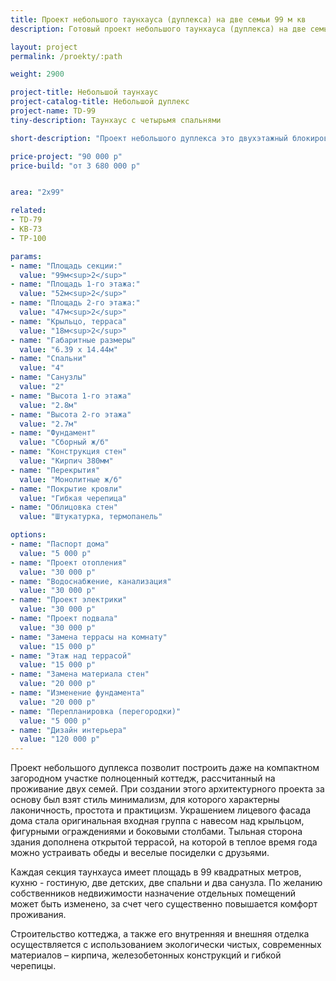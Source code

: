 ```yaml
---
title: Проект небольшого таунхауса (дуплекса) на две семьи 99 м кв
description: Готовый проект небольшого таунхауса (дуплекса) на две семьи, из кирпича, газобетона или пеноблока. Площадь секции&#58; 99 м.кв.

layout: project
permalink: /proekty/:path

weight: 2900

project-title: Небольшой таунхаус
project-catalog-title: Небольшой дуплекс
project-name: TD-99
tiny-description: Таунхаус с четырьмя спальнями

short-description: "Проект небольшого дуплекса это двухэтажный блокированный жилой дом со смежной стеной и отдельными входами в каждой секции. Нижние окна украшены лаконичными кронштейнами, которые скользят по фасадам вверх и образуют красивые резные элементы декора. Каждая секция предназначена для одной семьи. Здесь есть пять жилых комнат, которые могут быть оборудованы в соответствии с вашими желаниями. Терраса дополнит зону отдыха и откроет вид на сад или бассейн."

price-project: "90 000 р"
price-build: "от 3 680 000 р"


area: "2x99"

related:
- TD-79
- KB-73
- TP-100

params:
- name: "Площадь секции:"
  value: "99м<sup>2</sup>"
- name: "Площадь 1-го этажа:"
  value: "52м<sup>2</sup>"
- name: "Площадь 2-го этажа:"
  value: "47м<sup>2</sup>"
- name: "Крыльцо, терраса"
  value: "18м<sup>2</sup>"
- name: "Габаритные размеры"
  value: "6.39 x 14.44м"
- name: "Спальни"
  value: "4"
- name: "Санузлы"
  value: "2"
- name: "Высота 1-го этажа"
  value: "2.8м"
- name: "Высота 2-го этажа"
  value: "2.7м"
- name: "Фундамент"
  value: "Сборный ж/б"
- name: "Конструкция стен"
  value: "Кирпич 380мм"
- name: "Перекрытия"
  value: "Монолитные ж/б"
- name: "Покрытие кровли"
  value: "Гибкая черепица"
- name: "Облицовка стен"
  value: "Штукатурка, термопанель"

options:
- name: "Паспорт дома"
  value: "5 000 р"
- name: "Проект отопления"
  value: "30 000 р"
- name: "Водоснабжение, канализация"
  value: "30 000 р"
- name: "Проект электрики"
  value: "30 000 р"
- name: "Проект подвала"
  value: "30 000 р"
- name: "Замена террасы на комнату"
  value: "15 000 р"
- name: "Этаж над террасой"
  value: "15 000 р"
- name: "Замена материала стен"
  value: "20 000 р"
- name: "Изменение фундамента"
  value: "20 000 р"
- name: "Перепланировка (перегородки)"
  value: "5 000 р"
- name: "Дизайн интерьера"
  value: "120 000 р"
---
```

Проект небольшого дуплекса позволит построить даже на компактном загородном участке полноценный коттедж, рассчитанный на проживание двух семей. При создании этого архитектурного проекта за основу был взят стиль минимализм, для которого характерны лаконичность, простота и практицизм. Украшением лицевого фасада дома стала оригинальная входная группа с навесом над крыльцом, фигурными ограждениями и боковыми столбами. Тыльная сторона здания дополнена открытой террасой, на которой в теплое время года можно устраивать обеды и веселые посиделки с друзьями.

Каждая секция таунхауса имеет площадь в 99 квадратных метров, кухню - гостиную, две детских, две спальни и два санузла. По желанию собственников недвижимости назначение отдельных помещений может быть изменено, за счет чего существенно повышается комфорт проживания.

Строительство коттеджа, а также его внутренняя и внешняя отделка осуществляется с использованием экологически чистых, современных материалов – кирпича, железобетонных конструкций и гибкой черепицы.